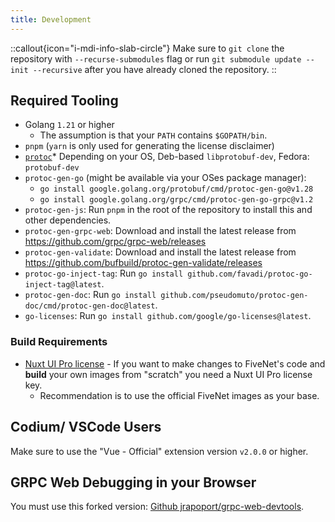 ```yaml
---
title: Development
---
```


::callout{icon="i-mdi-info-slab-circle"}
Make sure to `git clone` the repository with `--recurse-submodules` flag or run `git submodule update --init --recursive` after you have already cloned the repository.
::

## Required Tooling

- Golang `1.21` or higher
  - The assumption is that your `PATH` contains `$GOPATH/bin`.
- `pnpm` (`yarn` is only used for generating the license disclaimer)
- [`protoc`](https://grpc.io/docs/protoc-installation/)\* Depending on your OS, Deb-based `libprotobuf-dev`, Fedora: `protobuf-dev`
- `protoc-gen-go` (might be available via your OSes package manager):
  - `go install google.golang.org/protobuf/cmd/protoc-gen-go@v1.28`
  - `go install google.golang.org/grpc/cmd/protoc-gen-go-grpc@v1.2`
- `protoc-gen-js`: Run `pnpm` in the root of the repository to install this and other dependencies.
- `protoc-gen-grpc-web`: Download and install the latest release from <https://github.com/grpc/grpc-web/releases>
- `protoc-gen-validate`: Download and install the latest release from <https://github.com/bufbuild/protoc-gen-validate/releases>
- `protoc-go-inject-tag`: Run `go install github.com/favadi/protoc-go-inject-tag@latest`.
- `protoc-gen-doc`: Run `go install github.com/pseudomuto/protoc-gen-doc/cmd/protoc-gen-doc@latest`.
- `go-licenses`: Run `go install github.com/google/go-licenses@latest`.

### Build Requirements

- [Nuxt UI Pro license](https://ui.nuxt.com/pro/pricing) - If you want to make changes to FiveNet's code and **build** your own images from "scratch" you need a Nuxt UI Pro license key.
  - Recommendation is to use the official FiveNet images as your base.

## Codium/ VSCode Users

Make sure to use the "Vue - Official" extension version `v2.0.0` or higher.

## GRPC Web Debugging in your Browser

You must use this forked version: [Github jrapoport/grpc-web-devtools](https://github.com/jrapoport/grpc-web-devtools).
